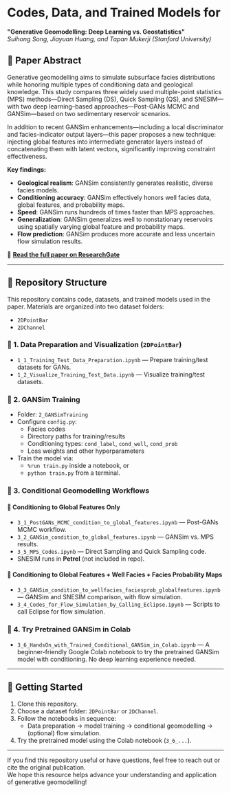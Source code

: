 # Codes, Data, and Trained Models for  
**"Generative Geomodelling: Deep Learning vs. Geostatistics"**  
*Suihong Song, Jiayuan Huang, and Tapan Mukerji (Stanford University)*

## 📄 Paper Abstract

Generative geomodelling aims to simulate subsurface facies distributions while honoring multiple types of conditioning data and geological knowledge. This study compares three widely used multiple-point statistics (MPS) methods—Direct Sampling (DS), Quick Sampling (QS), and SNESIM—with two deep learning–based approaches—Post-GANs MCMC and GANSim—based on two sedimentary reservoir scenarios.

In addition to recent GANSim enhancements—including a local discriminator and facies-indicator output layers—this paper proposes a new technique: injecting global features into intermediate generator layers instead of concatenating them with latent vectors, significantly improving constraint effectiveness.

**Key findings:**
- **Geological realism**: GANSim consistently generates realistic, diverse facies models.
- **Conditioning accuracy**: GANSim effectively honors well facies data, global features, and probability maps.
- **Speed**: GANSim runs hundreds of times faster than MPS approaches.
- **Generalization**: GANSim generalizes well to nonstationary reservoirs using spatially varying global feature and probability maps.
- **Flow prediction**: GANSim produces more accurate and less uncertain flow simulation results.

📎 **[Read the full paper on ResearchGate](https://www.researchgate.net/publication/392870185_Generative_geomodelling_Deep_Learning_vs_Geostatistics)**

---

## 📁 Repository Structure

This repository contains code, datasets, and trained models used in the paper. Materials are organized into two dataset folders:
- `2DPointBar`
- `2DChannel`

### 🔧 1. Data Preparation and Visualization (`2DPointBar`)
- `1_1_Training_Test_Data_Preparation.ipynb` — Prepare training/test datasets for GANs.
- `1_2_Visualize_Training_Test_Data.ipynb` — Visualize training/test datasets.

### 🧠 2. GANSim Training
- Folder: `2_GANSimTraining`
- Configure `config.py`:
  - Facies codes
  - Directory paths for training/results
  - Conditioning types: `cond_label`, `cond_well`, `cond_prob`
  - Loss weights and other hyperparameters
- Train the model via:
  - `%run train.py` inside a notebook, or
  - `python train.py` from a terminal.

### 🧪 3. Conditional Geomodelling Workflows

#### 🔹 Conditioning to Global Features Only
- `3_1_PostGANs_MCMC_condition_to_global_features.ipynb` — Post-GANs MCMC workflow.
- `3_2_GANSim_condition_to_global_features.ipynb` — GANSim vs. MPS results.
- `3_5_MPS_Codes.ipynb` — Direct Sampling and Quick Sampling code.
- SNESIM runs in **Petrel** (not included in repo).

#### 🔹 Conditioning to Global Features + Well Facies + Facies Probability Maps
- `3_3_GANSim_condition_to_wellfacies_faciesprob_globalfeatures.ipynb` — GANSim and SNESIM comparison, with flow simulation.
- `3_4_Codes_for_Flow_Simulation_by_Calling_Eclipse.ipynb` — Scripts to call Eclipse for flow simulation.

### 🤖 4. Try Pretrained GANSim in Colab
- `3_6_HandsOn_with_Trained_Conditional_GANSim_in_Colab.ipynb` — A beginner-friendly Google Colab notebook to try the pretrained GANSim model with conditioning. No deep learning experience needed.

---

## 🚀 Getting Started

1. Clone this repository.
2. Choose a dataset folder: `2DPointBar` or `2DChannel`.
3. Follow the notebooks in sequence:
   - Data preparation → model training → conditional geomodelling → (optional) flow simulation.
4. Try the pretrained model using the Colab notebook (`3_6_...`).

---

If you find this repository useful or have questions, feel free to reach out or cite the original publication.  
We hope this resource helps advance your understanding and application of generative geomodelling!

